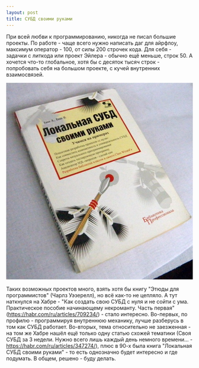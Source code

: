 ```yaml
---
layout: post
title: СУБД своими руками
---
```


При всей любви к программированию, никогда не писал большие проекты. По работе - чаще всего нужно написать даг для айрфлоу, максимум оператор - 100, от силы 200 строчек кода. Для себя - задачки с литкода или проект Эйлера - обычно ещё меньше, строк 50. А хочется что-то глобальное, хотя бы с десяток тысяч строк - попробовать себя на большом проекте, с кучей внутренних взаимосвязей.

![](/images/localDBMS.jpg)

Таких возможных проектов много, взять хотя бы книгу "Этюды для программистов" (Чарлз Уэзерелл), но всё как-то не цепляло. А тут наткнулся на Хабре - "Как создать свою СУБД с нуля и не сойти с ума. Практическое пособие начинающему некроманту. Часть первая" (https://habr.com/ru/articles/709234/) - стало интересно. Во-первых, по профилю - программируя внутреннюю механику, лучше разберусь в том как СУБД работает. Во-вторых, тема относительно не заезженная - на том же Хабре нашёл ещё только одну статью схожей тематики (Своя СУБД за 3 недели. Нужно всего лишь каждый день немного времени… - https://habr.com/ru/articles/347274/), плюс в 90-х была книга "Локальная СУБД своими руками" - то есть однозначно будет интересно и где подумать. В общем, решено - буду делать.